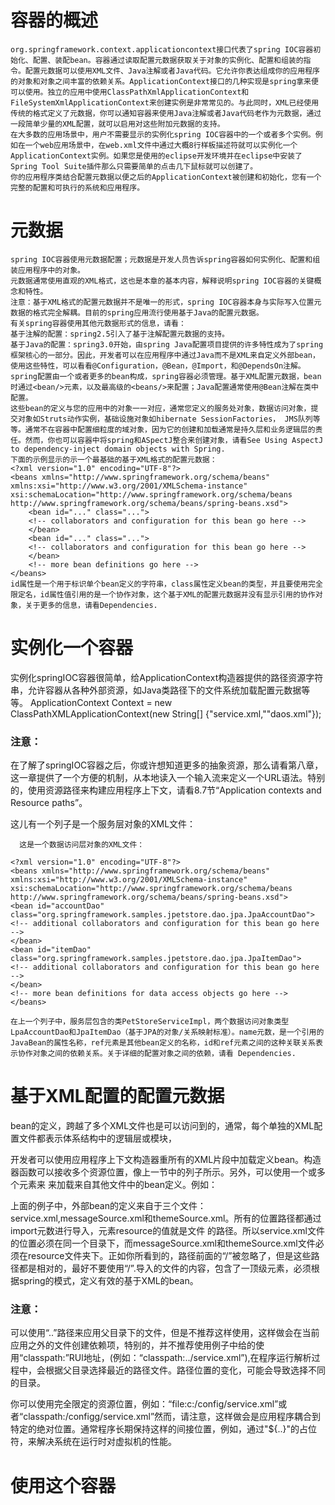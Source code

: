 # 容器的概述
    org.springframework.context.applicationcontext接口代表了spring IOC容器初始化、配置、装配bean。容器通过读取配置元数据获取关于对象的实例化、配置和组装的指令。配置元数据可以使用XML文件、Java注解或者Java代码。它允许你表达组成你的应用程序的对象和对象之间丰富的依赖关系。ApplicationContext接口的几种实现是spring拿来便可以使用。独立的应用中使用ClassPathXmlApplicationContext和FileSystemXmlApplicationContext来创建实例是非常常见的。与此同时，XML已经使用传统的格式定义了元数据，你可以通知容器来使用Java注解或者Java代码老作为元数据，通过一段简单少量的XML配置，就可以启用对这些附加元数据的支持。
    在大多数的应用场景中，用户不需要显示的实例化spring IOC容器中的一个或者多个实例。例如在一个web应用场景中，在web.xml文件中通过大概8行样板描述符就可以实例化一个ApplicationContext实例。如果您是使用的eclipse开发环境并在eclipse中安装了Spring Tool Suite插件那么只需要简单的点击几下鼠标就可以创建了。
    你的应用程序类结合配置元数据以便之后的ApplicationContext被创建和初始化，您有一个完整的配置和可执行的系统和应用程序。
# 元数据
    spring IOC容器使用元数据配置；元数据是开发人员告诉spring容器如何实例化、配置和组装应用程序中的对象。
    元数据通常使用直观的XML格式，这也是本章的基本内容，解释说明spring IOC容器的关键概念和特性。
    注意：基于XML格式的配置元数据并不是唯一的形式，spring IOC容器本身与实际写入位置元数据的格式完全解耦。目前的spring应用流行使用基于Java的配置元数据。
    有关spring容器使用其他元数据形式的信息，请看：
    基于注解的配置：spring2.5引入了基于注解配置元数据的支持。
    基于Java的配置：spring3.0开始，由spring Java配置项目提供的许多特性成为了spring框架核心的一部分。因此，开发者可以在应用程序中通过Java而不是XML来自定义外部bean，使用这些特性，可以看看@Configuration，@Bean，@Import，和@DependsOn注解。
    spring配置由一个或者更多的bean构成，spring容器必须管理。基于XML配置元数据，bean时通过<bean/>元素，以及最高级的<beans/>来配置；Java配置通常使用@Bean注解在类中配置。
    这些bean的定义与您的应用中的对象一一对应，通常您定义的服务处对象，数据访问对象，提交对象如Struts动作实例，基础设施对象如hibernate SessionFactories， JMS队列等等。通常不在容器中配置细粒度的域对象，因为它的创建和加载通常是持久层和业务逻辑层的责任。然而，你也可以容器中将spring和ASpectJ整合来创建对象，请看See Using AspectJ to dependency-inject domain objects with Spring.
    下面的示例显示的示一个最基础的基于XML格式的配置元数据：
    <?xml version="1.0" encoding="UTF-8"?>
    <beans xmlns="http://www.springframework.org/schema/beans"
    xmlns:xsi="http://www.w3.org/2001/XMLSchema-instance"
    xsi:schemaLocation="http://www.springframework.org/schema/beans
    http://www.springframework.org/schema/beans/spring-beans.xsd">
    	<bean id="..." class="...">
    	<!-- collaborators and configuration for this bean go here -->
    	</bean>
    	<bean id="..." class="...">
    	<!-- collaborators and configuration for this bean go here -->
    	</bean>
    	<!-- more bean definitions go here -->
    </beans>
    id属性是一个用于标识单个bean定义的字符串，class属性定义bean的类型，并且要使用完全限定名，id属性值引用的是一个协作对象，这个基于XML的配置元数据并没有显示引用的协作对象，关于更多的信息，请看Dependencies.
# 实例化一个容器

实例化springIOC容器很简单，给ApplicationContext构造器提供的路径资源字符串，允许容器从各种外部资源，如Java类路径下的文件系统加载配置元数据等等。
    ApplicationContext Context = new ClassPathXMLApplicationContext(new String[] {"service.xml,""daos.xml"});

  ###  注意：

  在了解了springIOC容器之后，你或许想知道更多的抽象资源，那么请看第八章，这一章提供了一个方便的机制，从本地读入一个输入流来定义一个URL语法。特别的，使用资源路径来构建应用程序上下文，请看8.7节“Application contexts and Resource paths”。  

  这儿有一个列子是一个服务层对象的XML文件：
      <?xml version="1.0" encoding="UTF-8"?>
      <beans xmlns="http://www.springframework.org/schema/beans"
      xmlns:xsi="http://www.w3.org/2001/XMLSchema-instance"
      xsi:schemaLocation="http://www.springframework.org/schema/beans
      http://www.springframework.org/schema/beans/spring-beans.xsd">
      <!-- services -->
      <bean id="petStore" class="org.springframework.samples.jpetstore.services.PetStoreServiceImpl">
      <property name="accountDao" ref="accountDao"/>
      <property name="itemDao" ref="itemDao"/>
      <!-- additional collaborators and configuration for this bean go here -->
      </bean>
      <!-- more bean definitions for services go here -->
      </beans>

      这是一个数据访问层对象的XML文件：

    <?xml version="1.0" encoding="UTF-8"?>
    <beans xmlns="http://www.springframework.org/schema/beans"
    xmlns:xsi="http://www.w3.org/2001/XMLSchema-instance"
    xsi:schemaLocation="http://www.springframework.org/schema/beans
    http://www.springframework.org/schema/beans/spring-beans.xsd">
    <bean id="accountDao"
    class="org.springframework.samples.jpetstore.dao.jpa.JpaAccountDao">
    <!-- additional collaborators and configuration for this bean go here -->
    </bean>
    <bean id="itemDao" class="org.springframework.samples.jpetstore.dao.jpa.JpaItemDao">
    <!-- additional collaborators and configuration for this bean go here -->
    </bean>
    <!-- more bean definitions for data access objects go here -->
    </beans>

    在上一个列子中，服务层包含的类PetStoreServiceImpl，两个数据访问对象类型LpaAccountDao和JpaItemDao（基于JPA的对象/关系映射标准）。name元数，是一个引用的JavaBean的属性名称，ref元素是其他bean定义的名称，id和ref元素之间的这种关联关系表示协作对象之间的依赖关系。关于详细的配置对象之间的依赖，请看 Dependencies.

# 基于XML配置的配置元数据

bean的定义，跨越了多个XML文件也是可以访问到的，通常，每个单独的XML配置文件都表示体系结构中的逻辑层或模块，

开发者可以使用应用程序上下文构造器重所有的XML片段中加载定义bean。构造器函数可以接收多个资源位置，像上一节中的列子所示。另外，可以使用一个或多个<import/>元素来  来加载来自其他文件中的bean定义。例如：
   
   <beans>
   <import resource="services.xml"/>
   <import resource="resources/messageSource.xml"/>
   <import resource="/resources/themeSource.xml"/>
   <bean id="bean1" class="..."/>
   <bean id="bean2" class="..."/>
   </beans>

   上面的例子中，外部bean的定义来自于三个文件：service.xml,messageSource.xml和themeSource.xml。所有的位置路径都通过import元数进行导入，元素resource的值就是文件 的路径。所以service.xml文件的位置必须在同一个目录下，而messageSource.xml和themeSource.xml文件必须在resource文件夹下。正如你所看到的，路径前面的“/”被忽略了，但是这些路径都是相对的，最好不要使用“/”.导入的文件的内容，包含了一顶级<beans/>元素，必须根据spring的模式，定义有效的基于XML的bean。

   ### 注意：

   可以使用“..”路径来应用父目录下的文件，但是不推荐这样使用，这样做会在当前应用之外的文件创建依赖项，特别的，并不推荐使用例子中给的使用“classpath:”RUl地址，(例如：“classpath:../service.xml”),在程序运行解析过程中，会根据父目录选择最近的路径文件。路径位置的变化，可能会导致选择不同的目录。

   你可以使用完全限定的资源位置，例如：“file:c:/config/service.xml”或者“classpath:/configg/service.xml”然而，请注意，这样做会是应用程序耦合到特定的绝对位置。通常程序长期保持这样的间接位置，例如，通过"${..}"的占位符，来解决系统在运行时对虚拟机的性能。

 # 使用这个容器
 
